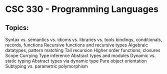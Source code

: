 # CSC 330 - Programming Languages

## Topics:
Syntax vs. semantics vs. idioms vs. libraries vs. tools
bindings, conditionals, records, functions
Recursive functions and recursive types
Algebraic datatypes, pattern matching
Tail recursion
Higher order functions, closures
Scope
Currying
Type inference
Abstract types and modules
Dynamic vs. static typing
Abstract types via dynamic type
Pure object orientation
Subtyping vs. parametric polymorphism